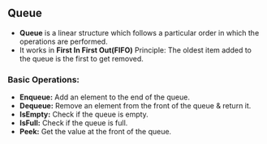 ## Queue

- **Queue** is a linear structure which follows a particular order in which the operations are performed.
- It works in **First In First Out(FIFO)** Principle: The oldest item added to the queue is the first to get removed.

### Basic Operations:

- **Enqueue:** Add an element to the end of the queue.
- **Dequeue:** Remove an element from the front of the queue & return it.
- **IsEmpty:** Check if the queue is empty.
- **IsFull:** Check if the queue is full.
- **Peek:** Get the value at the front of the queue.
